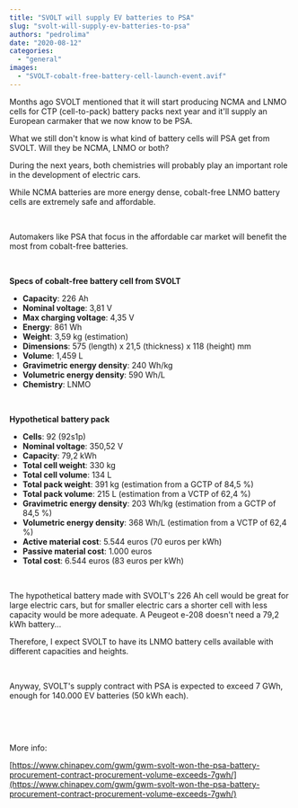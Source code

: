 ```yaml
---
title: "SVOLT will supply EV batteries to PSA"
slug: "svolt-will-supply-ev-batteries-to-psa"
authors: "pedrolima"
date: "2020-08-12"
categories: 
  - "general"
images: 
  - "SVOLT-cobalt-free-battery-cell-launch-event.avif"
---
```


Months ago SVOLT mentioned that it will start producing NCMA and LNMO cells for CTP (cell-to-pack) battery packs next year and it'll supply an European carmaker that we now know to be PSA.

What we still don't know is what kind of battery cells will PSA get from SVOLT. Will they be NCMA, LNMO or both?

During the next years, both chemistries will probably play an important role in the development of electric cars.

While NCMA batteries are more energy dense, cobalt-free LNMO battery cells are extremely safe and affordable.

 

Automakers like PSA that focus in the affordable car market will benefit the most from cobalt-free batteries.

 

**Specs of cobalt-free battery cell from SVOLT**

- **Capacity**: 226 Ah
- **Nominal voltage**: 3,81 V
- **Max charging voltage**: 4,35 V
- **Energy**: 861 Wh
- **Weight**: 3,59 kg (estimation)
- **Dimensions**: 575 (length) x 21,5 (thickness) x 118 (height) mm
- **Volume**: 1,459 L
- **Gravimetric energy density**: 240 Wh/kg
- **Volumetric energy density**: 590 Wh/L
- **Chemistry**: LNMO

 

**Hypothetical** **battery pack**

- **Cells**: 92 (92s1p)
- **Nominal voltage**: 350,52 V
- **Capacity**: 79,2 kWh
- **Total cell weight**: 330 kg
- **Total cell volume**: 134 L
- **Total pack weight**: 391 kg (estimation from a GCTP of 84,5 %)
- **Total pack volume**: 215 L (estimation from a VCTP of 62,4 %)
- **Gravimetric energy density**: 203 Wh/kg (estimation from a GCTP of 84,5 %)
- **Volumetric energy density**: 368 Wh/L (estimation from a VCTP of 62,4 %)
- **Active material cost**: 5.544 euros (70 euros per kWh)
- **Passive material cost**: 1.000 euros
- **Total cost**: 6.544 euros (83 euros per kWh)

 

The hypothetical battery made with SVOLT's 226 Ah cell would be great for large electric cars, but for smaller electric cars a shorter cell with less capacity would be more adequate. A Peugeot e-208 doesn't need a 79,2 kWh battery...

Therefore, I expect SVOLT to have its LNMO battery cells available with different capacities and heights.

 

Anyway, SVOLT's supply contract with PSA is expected to exceed 7 GWh, enough for 140.000 EV batteries (50 kWh each).

 

 

More info:

[https://www.chinapev.com/gwm/gwm-svolt-won-the-psa-battery-procurement-contract-procurement-volume-exceeds-7gwh/](https://www.chinapev.com/gwm/gwm-svolt-won-the-psa-battery-procurement-contract-procurement-volume-exceeds-7gwh/)
